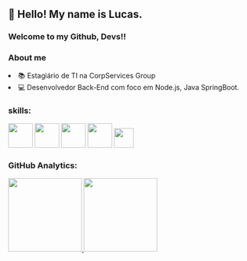 ## 👋 Hello! My name is Lucas.
### Welcome to my Github, Devs!!

### About me

<li> 📚 Estagiário de TI na CorpServices Group
<li> 💻 Desenvolvedor Back-End com foco em Node.js, Java SpringBoot.

 ### skills:

<img src="https://cdn.jsdelivr.net/gh/devicons/devicon@latest/icons/nodejs/nodejs-original-wordmark.svg" width="50" height="50"/>
<img src="https://cdn.jsdelivr.net/gh/devicons/devicon/icons/mongodb/mongodb-original-wordmark.svg" width="50" height="50" />
<img src="https://cdn.jsdelivr.net/gh/devicons/devicon@latest/icons/mysql/mysql-original-wordmark.svg" width="50" height="50"/>
<img src="https://cdn.jsdelivr.net/gh/devicons/devicon@latest/icons/python/python-original.svg" width="50" height="50"/>
<img src="https://cdn.jsdelivr.net/gh/devicons/devicon@latest/icons/java/java-original-wordmark.svg" width="40" height="40" />






### GitHub Analytics:

<div>
<a href="https://github.com/lukas22d">
<img height="150em" src="https://github-readme-stats.vercel.app/api/top-langs/?username=lukas22d&layout=compact&langs_count=7&theme=dracula"/>
<img height="150em" src="https://github-readme-stats.vercel.app/api?username=lukas22d&show_icons=true&theme=dracula&include_all_commits=true&count_private=true"/>
</div>
